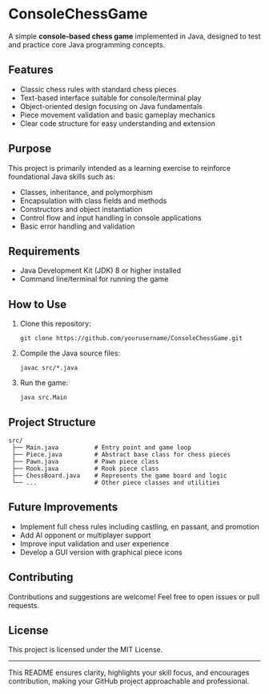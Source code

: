 # ConsoleChessGame

A simple **console-based chess game** implemented in Java, designed to test and practice core Java programming concepts.

## Features

- Classic chess rules with standard chess pieces
- Text-based interface suitable for console/terminal play
- Object-oriented design focusing on Java fundamentals
- Piece movement validation and basic gameplay mechanics
- Clear code structure for easy understanding and extension

## Purpose

This project is primarily intended as a learning exercise to reinforce foundational Java skills such as:

- Classes, inheritance, and polymorphism
- Encapsulation with class fields and methods
- Constructors and object instantiation
- Control flow and input handling in console applications
- Basic error handling and validation

## Requirements

- Java Development Kit (JDK) 8 or higher installed
- Command line/terminal for running the game

## How to Use

1. Clone this repository:

   ```
   git clone https://github.com/yourusername/ConsoleChessGame.git
   ```

2. Compile the Java source files:

   ```
   javac src/*.java
   ```

3. Run the game:

   ```
   java src.Main
   ```

## Project Structure

```
src/
 ├── Main.java          # Entry point and game loop
 ├── Piece.java         # Abstract base class for chess pieces
 ├── Pawn.java          # Pawn piece class
 ├── Rook.java          # Rook piece class
 ├── ChessBoard.java    # Represents the game board and logic
 └── ...                # Other piece classes and utilities
```

## Future Improvements

- Implement full chess rules including castling, en passant, and promotion
- Add AI opponent or multiplayer support
- Improve input validation and user experience
- Develop a GUI version with graphical piece icons

## Contributing

Contributions and suggestions are welcome! Feel free to open issues or pull requests.

## License

This project is licensed under the MIT License.

---

This README ensures clarity, highlights your skill focus, and encourages contribution, making your GitHub project approachable and professional.
